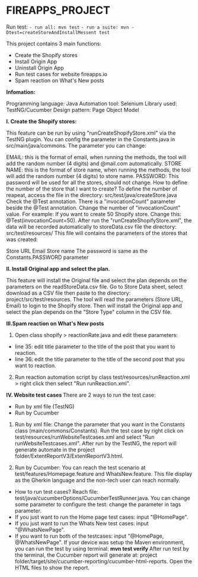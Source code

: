 # FIREAPPS_PROJECT

Run test:
```- run all: mvn test```
```- run a suite: mvn -Dtest=createStoreAndInstallMessent test```

This project contains 3 main functions:
- Create the Shopify stores
- Install Origin App
- Uninstall Origin App
- Run test cases for website fireapps.io
- Spam reaction on What's New posts

<b>Infomation:</b>

Programming language: Java
Automation tool: Selenium
Library used: TestNG/Cucumber
Design pattern: Page Object Model

<b>I. Create the Shopify stores:</b>

This feature can be run by using "runCreateShopifyStore.xml" via the TestNG plugin.
You can config the parameter in the Constants.java in src/main/java/commons.
The parameter you can change:

EMAIL: this is the format of email, when running the methods, the tool will add the random number (4 digits) and @mail.com automatically.
STORE NAME: this is the format of store name, when running the methods, the tool will add the random number (4 digits) to store name.
PASSWORD: This password will be used for all the stores, should not change.
How to define the number of the store that I want to create?
To define the number of reapeat, access the file in the directory: src/test/java/createStore.java
Check the @Test annotation. There is a "invocationCount" parameter beside the @Test annotation.
Change the number of "invocationCount" value.
For example: If you want to create 50 Shopify store. Change this: @Test(invocationCount=50).
After run the "runCreateShopifyStore.xml", the data will be recorded automatically to storeData.csv file the directory: src/test/resources/
This file will contains the parameters of the stores that was created:

Store URL
Email
Store name
The password is same as the Constants.PASSWORD parameter

<b>II. Install Original app and select the plan. </b>

This feature will install the Original file and select the plan depends on the parameters on the readStoreData.csv file.
Go to Store Data sheet, select download as a CSV file then paste to the directory: project/src/test/resources.
The tool will read the parameters (Store URL, Email) to login to the Shopify store.
Then will install the Original app and select the plan depends on the "Store Type" column in the CSV file.

<b>III.Spam reaction on What's New posts </b>
1. Open class shopify > reactionRate.java and edit these parameters: 
- line 35: edit title parameter to the title of the post that you want to reaction.
- line 36: edit the title parameter to the title of the second post that you want to reaction.
2. Run reaction automation script by class test/resources/runReaction.xml > right click then select "Run runReaction.xml".

<b>IV. Website test cases </b>
There are 2 ways to run the test case: 
- Run by xml file (TestNG)
- Run by Cucumber

1. Run by xml file: 
Change the parameter that you want in the Constants class (main/commons/Constants).
Run the test case by right click on test/resources/runWebsiteTestcases.xml and select "Run runWebsiteTestcases.xml".
After run by the TestNG, the report will generate automate in the project folder/ExtentReportV3/ExtentReportV3.html.

2. Run by Cucumber:
You can reach the test scenario at test/features/Homepage.feature and WhatsNew.feature.
This file display as the Gherkin language and the non-tech user can reach normally.

- How to run test cases?
Reach file: test/java/cucumberOptions/CucumberTestRunner.java.
You can change some parameter to configure the test: change the parameter in tags parameter. 
- If you just want to run the Home page test cases: input "@HomePage".
- If you just want to run the Whats New test cases: input "@WhatsNewPage".
- If you want to run both of the testcases: input "@HomePage, @WhatsNewPage".
If your device was setup the Maven environment, you can run the test by using terminal: <b>mvn test verify </b>
After run test by the terminal, the Cucumber report will generate at: project folder/target/site/cucumber-reporting/cucumber-html-reports. Open the HTML files to show the report.

